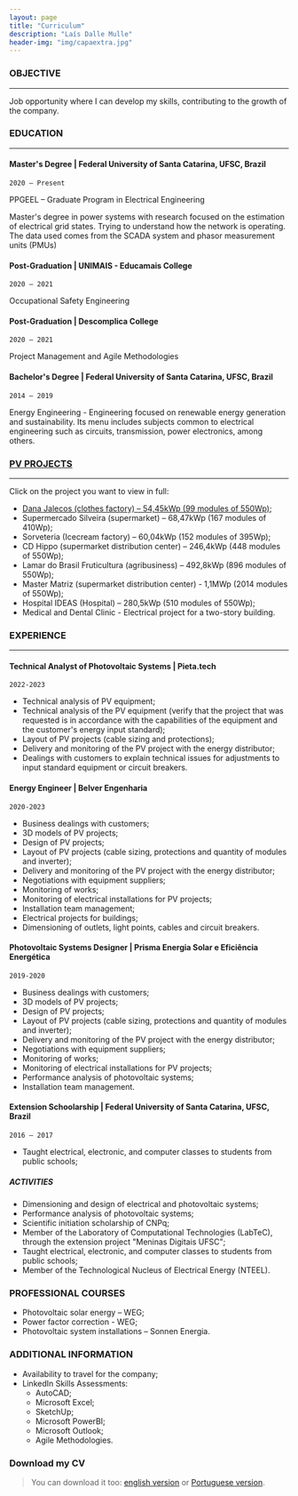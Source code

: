 ```yaml
---
layout: page
title: "Curriculum"
description: "Laís Dalle Mulle"
header-img: "img/capaextra.jpg"
---
```


### OBJECTIVE
---
Job opportunity where I can develop my skills, contributing to the growth of the company.

### EDUCATION
---

#### Master's Degree | Federal University of Santa Catarina, UFSC, Brazil 
`2020 – Present`

PPGEEL – Graduate Program in Electrical Engineering

Master's degree in power systems with research focused on the estimation of electrical grid states. Trying to understand how the network is operating. The data used comes from the SCADA system and phasor measurement units (PMUs)

#### Post-Graduation | UNIMAIS - Educamais College
`2020 – 2021`

 Occupational Safety Engineering


#### Post-Graduation | Descomplica College
`2020 – 2021`

Project Management and Agile Methodologies

####  Bachelor's Degree | Federal University of Santa Catarina, UFSC, Brazil
`2014 – 2019`

Energy Engineering - Engineering focused on renewable energy generation and sustainability. Its menu includes subjects common to electrical engineering such as circuits, transmission, power electronics, among others.


### [PV PROJECTS](https://laisdallemulle.notion.site/Projects-14f8be1e5df0401cb4275c6b41a90ed9)
---
Click on the project you want to view in full:
- [Dana Jalecos (clothes factory) – 54,45kWp (99 modules of 550Wp)](project1);
- Supermercado Silveira (supermarket) – 68,47kWp (167 modules of 410Wp);
- Sorveteria (Icecream factory) – 60,04kWp (152 modules of 395Wp);
- CD Hippo (supermarket distribution center) – 246,4kWp (448 modules of 550Wp);
- Lamar do Brasil Fruticultura (agribusiness) – 492,8kWp (896 modules of 550Wp);
- Master Matriz (supermarket distribution center) - 1,1MWp (2014 modules of 550Wp);
- Hospital IDEAS (Hospital) – 280,5kWp (510 modules of 550Wp);
- Medical and Dental Clinic - Electrical project for a two-story building.


### EXPERIENCE
---
#### Technical Analyst of Photovoltaic Systems | Pieta.tech
`2022-2023`

- Technical analysis of PV equipment; 
- Technical analysis of the PV equipment (verify that the project that was requested is in accordance with the capabilities of the equipment and the customer's energy input standard);
- Layout of PV projects (cable sizing and protections);
- Delivery and monitoring of the PV project with the energy distributor;
- Dealings with customers to explain technical issues for adjustments to input standard equipment or circuit breakers.


#### Energy Engineer | Belver Engenharia
`2020-2023`

- Business dealings with customers;
- 3D models of PV projects;
- Design of PV projects;
- Layout of PV projects (cable sizing, protections and quantity of modules and inverter);
- Delivery and monitoring of the PV project with the energy distributor;
- Negotiations with equipment suppliers;
- Monitoring of works;
- Monitoring of electrical installations for PV projects;
- Installation team management;
- Electrical projects for buildings;
- Dimensioning of outlets, light points, cables and circuit breakers.



#### Photovoltaic Systems Designer | Prisma Energia Solar e Eficiência Energética
`2019-2020`

- Business dealings with customers;
- 3D models of PV projects;
- Design of PV projects;
- Layout of PV projects (cable sizing, protections and quantity of modules and inverter);
- Delivery and monitoring of the PV project with the energy distributor;
- Negotiations with equipment suppliers;
- Monitoring of works;
- Monitoring of electrical installations for PV projects;
- Performance analysis of photovoltaic systems;
- Installation team management.


#### Extension Schoolarship | Federal University of Santa Catarina, UFSC, Brazil
`2016 – 2017`

- Taught electrical, electronic, and computer classes to students from public schools;

##### ACTIVITIES
- Dimensioning and design of electrical and photovoltaic systems;
- Performance analysis of photovoltaic systems;
- Scientific initiation scholarship of CNPq;
- Member of the Laboratory of Computational Technologies (LabTeC), through the extension project "Meninas Digitais UFSC";
- Taught electrical, electronic, and computer classes to students from public schools;
- Member of the Technological Nucleus of Electrical Energy (NTEEL).


### PROFESSIONAL COURSES

- Photovoltaic solar energy – WEG;
- Power factor correction - WEG;
- Photovoltaic system installations – Sonnen Energia.


### ADDITIONAL INFORMATION

- Availability to travel for the company;
- LinkedIn Skills Assessments:
    - AutoCAD;
    - Microsoft Excel;
    - SketchUp;
    - Microsoft PowerBI;
    - Microsoft Outlook;
    - Agile Methodologies.



### Download my CV
> You can download it too: [english version](docs/LaisDalleMulleCVEN.pdf) or [Portuguese version](docs/LaisDalleMullePTBR.pdf).
